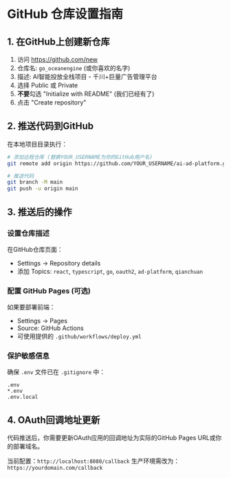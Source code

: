 # GitHub 仓库设置指南

## 1. 在GitHub上创建新仓库

1. 访问 https://github.com/new
2. 仓库名: `go_oceanengine` (或你喜欢的名字)
3. 描述: AI智能投放全栈项目 - 千川+巨量广告管理平台
4. 选择 Public 或 Private
5. **不要**勾选 "Initialize with README" (我们已经有了)
6. 点击 "Create repository"

## 2. 推送代码到GitHub

在本地项目目录执行：

```bash
# 添加远程仓库 (替换YOUR_USERNAME为你的GitHub用户名)
git remote add origin https://github.com/YOUR_USERNAME/ai-ad-platform.git

# 推送代码
git branch -M main
git push -u origin main
```

## 3. 推送后的操作

### 设置仓库描述
在GitHub仓库页面：
- Settings -> Repository details
- 添加 Topics: `react`, `typescript`, `go`, `oauth2`, `ad-platform`, `qianchuan`

### 配置 GitHub Pages (可选)
如果要部署前端：
- Settings -> Pages
- Source: GitHub Actions
- 可使用提供的 `.github/workflows/deploy.yml`

### 保护敏感信息
确保 `.env` 文件已在 `.gitignore` 中：
```
.env
*.env
.env.local
```

## 4. OAuth回调地址更新

代码推送后，你需要更新OAuth应用的回调地址为实际的GitHub Pages URL或你的部署域名。

当前配置：`http://localhost:8080/callback`
生产环境需改为：`https://yourdomain.com/callback`

